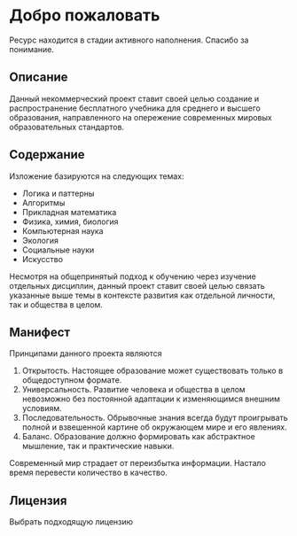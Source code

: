# Добро пожаловать

<Todo>

Ресурс находится в стадии активного наполнения. Спасибо за понимание.

</Todo>

## Описание

Данный некоммерческий проект ставит своей целью создание и распространение бесплатного учебника для среднего и высшего образования, направленного на опережение современных мировых образовательных стандартов.

## Содержание

Изложение базируются на следующих темах:

- Логика и паттерны
- Алгоритмы
- Прикладная математика
- Физика, химия, биология
- Компьютерная наука
- Экология
- Социальные науки
- Искусство

Несмотря на общепринятый подход к обучению через изучение отдельных дисциплин, данный проект ставит своей целью связать указанные выше темы в контексте развития как отдельной личности, так и общества в целом.

## Манифест

Принципами данного проекта являются

1. Открытость. Настоящее образование может существовать только в общедоступном формате.
2. Универсальность. Развитие человека и общества в целом невозможно без постоянной адаптации к изменяющимся внешним условиям.
3. Последовательность. Обрывочные знания всегда будут проигрывать полной и взвешенной картине об окружающем мире и его явлениях.
4. Баланс. Образование должно формировать как абстрактное мышление, так и практические навыки.

Современный мир страдает от переизбытка информации. Настало время перевести количество в качество.

## Лицензия

<Todo>

Выбрать подходящую лицензию

</Todo>
